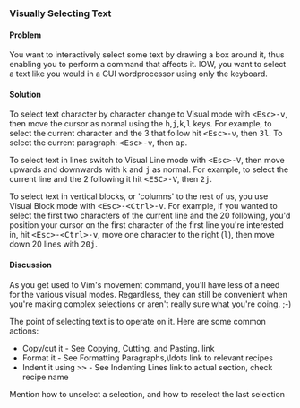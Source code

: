 ### Visually Selecting Text

<h4>Problem</h4>

You want to interactively select some text by drawing a box around it, thus
enabling you to perform a command that affects it. IOW, you want to select a
text like you would in a GUI wordprocessor using only the keyboard.

<h4>Solution</h4>

To select text character by character change to Visual mode with
<tt>&lt;Esc&gt;-v</tt>, then move the cursor as normal using the
<tt>h</tt>,<tt>j</tt>,<tt>k</tt>,<tt>l</tt> keys. For example, to select the
current character and the 3 that follow hit <tt>&lt;Esc&gt;-v</tt>, then
<tt>3l</tt>.  To select the current paragraph: <tt>&lt;Esc&gt;-v</tt>, then
<tt>ap</tt>.

To select text in lines switch to Visual Line mode with
<tt>&lt;Esc&gt;-V</tt>, then move upwards and downwards with <tt>k</tt> and
<tt>j</tt> as normal. For example, to select the current line and the 2
following it hit <tt>&lt;ESC&gt;-V</tt>, then <tt>2j</tt>.

To select text in vertical blocks, or 'columns' to the rest of us, you use
Visual Block mode with <tt>&lt;Esc&gt;-&lt;Ctrl&gt;-v</tt>. For example, if
you wanted to select the first two characters of the current line and the 20
following, you'd position your cursor on the first character of the first line
you're interested in, hit <tt>&lt;Esc&gt;-&lt;Ctrl&gt;-v</tt>, move one
character to the right (<tt>l</tt>), then move down 20 lines with
<tt>20j</tt>.

<h4>Discussion</h4>

As you get used to Vim's movement command, you'll have less of a need for the
various visual modes. Regardless, they can still be convenient when you're
making complex selections or aren't really sure what you're doing. ;-)

The point of selecting text is to operate on it. Here are some common actions:

<ul>
  <li> Copy/cut it - See Copying, Cutting, and Pasting. <span
  class="todo">link</span></li>
  <li>Format it - See Formatting Paragraphs,\ldots <span class="todo">link
  to relevant recipes</span></li> 
  <li>Indent it using <tt>&gt;&gt;</tt> - See Indenting Lines <span class="todo">link to actual section, check
  recipe name</span></li>
</ul>

<span class="todo">Mention how to unselect a selection, and how to reselect the last
selection</span>
